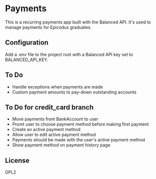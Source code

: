 # Payments

This is a recurring payments app built with the Balanced API.
It's used to manage payments for Epicodus graduates.

## Configuration
Add a .env file to the project root with a Balanced API key set to BALANCED_API_KEY.

## To Do
- Handle exceptions when payments are made
- Custom payment amounts to pay-down outstanding accounts

## To Do for credit_card branch

- Move payments from BankAccount to user
- Promt user to choose payment method before making first payment
- Create an active payment method
- Allow user to edit active payment method
- Payments should be made with the user's active payment method
- Show payment method on payment history page

## License
GPL2

